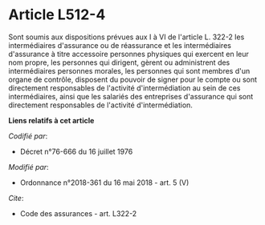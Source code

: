 # Article L512-4

Sont soumis aux dispositions prévues aux I à VI de l'article L. 322-2 les intermédiaires d'assurance ou de réassurance et les
intermédiaires d'assurance à titre accessoire personnes physiques qui exercent en leur nom propre, les personnes qui
dirigent, gèrent ou administrent des intermédiaires personnes morales, les personnes qui sont membres d'un organe de
contrôle, disposent du pouvoir de signer pour le compte ou sont directement responsables de l'activité d'intermédiation au
sein de ces intermédiaires, ainsi que les salariés des entreprises d'assurance qui sont directement responsables de
l'activité d'intermédiation.

**Liens relatifs à cet article**

_Codifié par_:

  - Décret n°76-666 du 16 juillet 1976

_Modifié par_:

  - Ordonnance n°2018-361 du 16 mai 2018 - art. 5 (V)

_Cite_:

  - Code des assurances - art. L322-2
